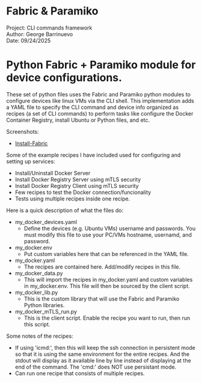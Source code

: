 ﻿# Fabric & Paramiko
Project: CLI commands framework<br>
Author: George Barrinuevo<br>
Date: 09/24/2025<br>

# Python Fabric + Paramiko module for device configurations.
These set of python files uses the Fabric and Paramiko python modules to configure devices like linux VMs via the CLI shell. This implementation adds a YAML file to specify the CLI command and device info organized as recipes (a set of CLI commands) to perform tasks like configure the Docker Container Registry, install Ubuntu or Python files, and etc. 

Screenshots:
- [Install-Fabric](https://github.com/geo1590/MLOps/blob/main/Fabric/screenshots/install%20Fabric.png)

Some of the example recipes I have included used for configuring and setting up services:
- Install/Uninstall Docker Server
- Install Docker Registry Server using mTLS security
- Install Docker Registry Client using mTLS security
- Few recipes to test the Docker connection/funcionality
- Tests using multiple recipes inside one recipe.

Here is a quick description of what the files do:
- my_docker_devices.yaml
  - Define the devices (e.g. Ubuntu VMs) username and passwords. You must modify this file to use your PC/VMs hostname, usernamd, and password.
- my_docker.env
  - Put custom variables here that can be referenced in the YAML file.
- my_docker.yaml
  - The recipes are contained here. Add/modify recipes in this file.
- my_docker_data.py
  - This will import the recipes in my_docker.yaml and custom variables in my_docker.env. This file will then be sourced by the client script.
- my_docker_lib.py
  - This is the custom library that will use the Fabric and Paramiko Python libraries.
- my_docker_mTLS_run.py
  - This is the client script. Enable the recipe you want to run, then run this script.

Some notes of the recipes:
- If using 'icmd:', then this will keep the ssh connection in persistent mode so that it is using the same environment for the entire recipes. And the stdout will display as it available line by line instead of displaying at the end of the command. The 'cmd:' does NOT use persistant mode.
- Can run one recipe that consists of multiple recipes.

